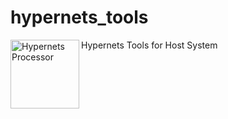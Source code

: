 # hypernets_tools
Hypernets Tools for Host System
<img alt="Hypernets Processor" align="left" src="docs/images/hypernets-logo.png" width=110 />
